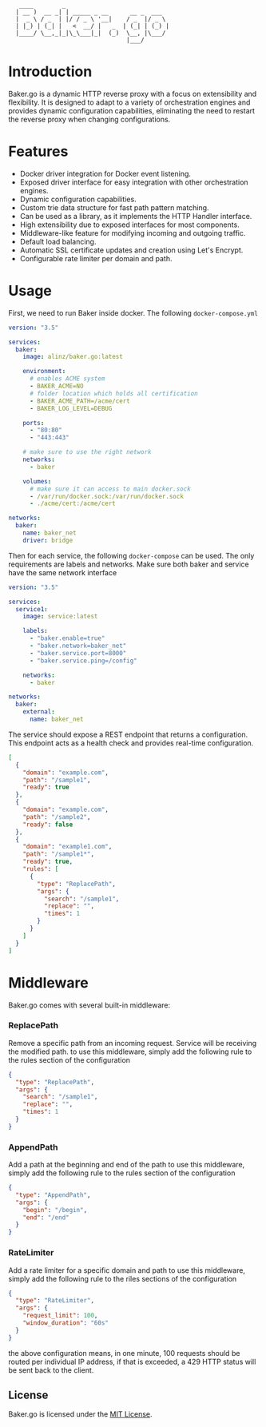 ```
   ____        _
  | __ )  __ _| | _____ _ __      __ _  ___
  |  _ \ / _  | |/ / _ \ '__|    / _  |/ _ \
  | |_) | (_| |   <  __/ |   _  | (_| | (_) |
  |____/ \__,_|_|\_\___|_|  (_)  \__, |\___/
                                 |___/
```

# Introduction

Baker.go is a dynamic HTTP reverse proxy with a focus on extensibility and flexibility. It is designed to adapt to a variety of orchestration engines and provides dynamic configuration capabilities, eliminating the need to restart the reverse proxy when changing configurations.

# Features

- Docker driver integration for Docker event listening.
- Exposed driver interface for easy integration with other orchestration engines.
- Dynamic configuration capabilities.
- Custom trie data structure for fast path pattern matching.
- Can be used as a library, as it implements the HTTP Handler interface.
- High extensibility due to exposed interfaces for most components.
- Middleware-like feature for modifying incoming and outgoing traffic.
- Default load balancing.
- Automatic SSL certificate updates and creation using Let's Encrypt.
- Configurable rate limiter per domain and path.

# Usage

First, we need to run Baker inside docker. The following `docker-compose.yml`

```yml
version: "3.5"

services:
  baker:
    image: alinz/baker.go:latest

    environment:
      # enables ACME system
      - BAKER_ACME=NO
      # folder location which holds all certification
      - BAKER_ACME_PATH=/acme/cert
      - BAKER_LOG_LEVEL=DEBUG

    ports:
      - "80:80"
      - "443:443"

    # make sure to use the right network
    networks:
      - baker

    volumes:
      # make sure it can access to main docker.sock
      - /var/run/docker.sock:/var/run/docker.sock
      - ./acme/cert:/acme/cert

networks:
  baker:
    name: baker_net
    driver: bridge
```

Then for each service, the following `docker-compose` can be used. The only requirements are labels and networks. Make sure both baker and service have the same network interface

```yml
version: "3.5"

services:
  service1:
    image: service:latest

    labels:
      - "baker.enable=true"
      - "baker.network=baker_net"
      - "baker.service.port=8000"
      - "baker.service.ping=/config"

    networks:
      - baker

networks:
  baker:
    external:
      name: baker_net
```

The service should expose a REST endpoint that returns a configuration. This endpoint acts as a health check and provides real-time configuration.

```json
[
  {
    "domain": "example.com",
    "path": "/sample1",
    "ready": true
  },
  {
    "domain": "example.com",
    "path": "/sample2",
    "ready": false
  },
  {
    "domain": "example1.com",
    "path": "/sample1*",
    "ready": true,
    "rules": [
      {
        "type": "ReplacePath",
        "args": {
          "search": "/sample1",
          "replace": "",
          "times": 1
        }
      }
    ]
  }
]
```

# Middleware

Baker.go comes with several built-in middleware:

### ReplacePath

Remove a specific path from an incoming request. Service will be receiving the modified path.
to use this middleware, simply add the following rule to the rules section of the configuration

```json
{
  "type": "ReplacePath",
  "args": {
    "search": "/sample1",
    "replace": "",
    "times": 1
  }
}
```

### AppendPath

Add a path at the beginning and end of the path
to use this middleware, simply add the following rule to the rules section of the configuration

```json
{
  "type": "AppendPath",
  "args": {
    "begin": "/begin",
    "end": "/end"
  }
}
```

### RateLimiter

Add a rate limiter for a specific domain and path
to use this middleware, simply add the following rule to the riles sections of the configuration

```json
{
  "type": "RateLimiter",
  "args": {
    "request_limit": 100,
    "window_duration": "60s"
  }
}
```

the above configuration means, in one minute, 100 requests should be routed per individual IP address, if that is exceeded, a 429 HTTP status will be sent back to the client.

## License

Baker.go is licensed under the [MIT License](LICENSE.md).
